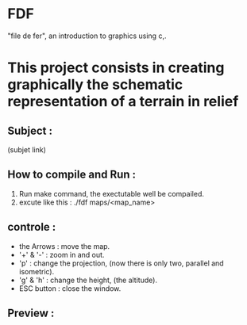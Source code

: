 # FDF


"file de fer", an introduction to graphics using c,.

This project consists in creating graphically the schematic representation of a terrain in relief
======


## Subject        :
(subjet link)

## How to compile and Run :
1. Run make command, the exectutable well be compailed.
2. excute like this : ./fdf maps/<map_name>

## controle :
- the Arrows  : move the map.
- '+' & '-'   : zoom in and out.
- 'p'         : change the projection, (now there is only two, parallel and isometric).
- 'g' & 'h'   : change the height, (the altitude).
- ESC button  : close the window.

## Preview :
